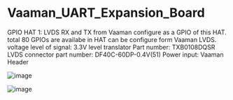 # Vaaman_UART_Expansion_Board

GPIO HAT 1:
LVDS RX and TX from Vaaman configure as a GPIO of this HAT. total 80 GPIOs are availabe in HAT can be configure form Vaaman LVDS.
voltage level of signal: 3.3V
level translator Part number: TXB0108DQSR
LVDS connector part number: DF40C-60DP-0.4V(51)
Power input: Vaaman Header 

![image](https://github.com/user-attachments/assets/ea994702-ce77-4b5d-9f7b-48574e6a1030)

![image](https://github.com/user-attachments/assets/dbdf2c71-f1b3-4322-a309-10515b39eb29)

